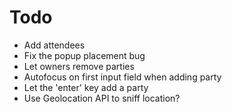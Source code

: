 # Todo

- Add attendees
- Fix the popup placement bug
- Let owners remove parties
- Autofocus on first input field when adding party
- Let the 'enter' key add a party
- Use Geolocation API to sniff location?